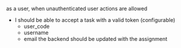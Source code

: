 
as a user, when unauthenticated user actions are allowed
- I should be able to accept a task with a valid token (configurable)
  - user_code
  - username
  - email 
the backend should be updated with the assignment